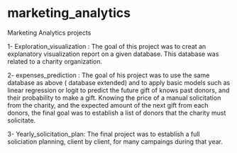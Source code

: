 # marketing_analytics
Marketing Analytics projects

1- Exploration_visualization : The goal of this project was to creat an explanatory visualization report on a given database. This database was related to a charity organization. 

2- expenses_prediction : The goal of his project was to use the same database as above ( database extended) and to apply basic models such as linear regression or logit to predict the future gift of knows past donors, and their probability to make a gift. Knowing the price of a manual solicitation from the charity, and the expected amount of the next gift from each donors, the final goal was to establish a list of donors that the charity must solicitate. 

3- Yearly_solicitation_plan: The final project was to establish a full soliciation planning, client by client, for many campaings during that year. 
